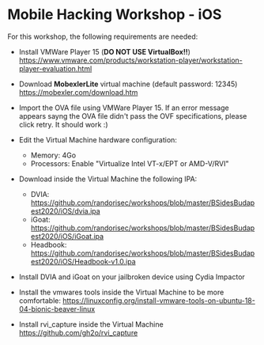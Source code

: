 # Mobile Hacking Workshop - iOS

For this workshop, the following requirements are needed:

* Install VMWare Player 15 (**DO NOT USE VirtualBox!!**)
https://www.vmware.com/products/workstation-player/workstation-player-evaluation.html

* Download **MobexlerLite** virtual machine (default password: 12345)
https://mobexler.com/download.htm

* Import the OVA file using VMWare Player 15. If an error message appears sayng the OVA file didn't pass the OVF specifications, please click retry. It should work :)

* Edit the Virtual Machine hardware configuration:
  - Memory: 4Go
  - Processors: Enable "Virtualize Intel VT-x/EPT or AMD-V/RVI" 

* Download inside the Virtual Machine the following IPA:
   - DVIA: https://github.com/randorisec/workshops/blob/master/BSidesBudapest2020/iOS/dvia.ipa
   - iGoat: https://github.com/randorisec/workshops/blob/master/BSidesBudapest2020/iOS/iGoat.ipa
   - Headbook: https://github.com/randorisec/workshops/blob/master/BSidesBudapest2020/iOS/Headbook-v1.0.ipa

* Install DVIA and iGoat on your jailbroken device using Cydia Impactor
	
* Install the vmwares tools inside the Virtual Machine to be more comfortable:
https://linuxconfig.org/install-vmware-tools-on-ubuntu-18-04-bionic-beaver-linux 
	
* Install rvi_capture inside the Virtual Machine
https://github.com/gh2o/rvi_capture
